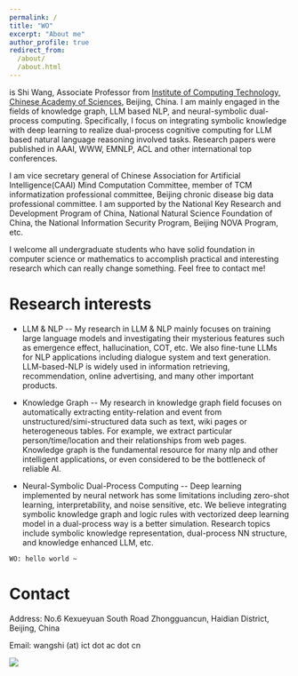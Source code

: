 ```yaml
---
permalink: /
title: "WO"
excerpt: "About me"
author_profile: true
redirect_from: 
  /about/
  /about.html
---
```


is Shi Wang, Associate Professor from [Institute of Computing Technology, Chinese Academy of Sciences](http://www.ict.ac.cn), Beijing, China. I am mainly engaged in the fields of knowledge graph, LLM based NLP, and neural-symbolic dual-process computing. Specifically, I focus on integrating symbolic knowledge with deep learning to realize dual-process cognitive computing for LLM based natural language reasoning involved tasks. Research papers were published in AAAI, WWW, EMNLP, ACL and other international top conferences.

I am vice secretary general of Chinese Association for Artificial Intelligence(CAAI) Mind Computation Committee, member of TCM informatization professional committee, Beijing chronic disease big data professional committee. I am supported by the National Key Research and Development Program of China, National Natural Science Foundation of China, the National Information Security Program, Beijing NOVA Program, etc.

I welcome all undergraduate students who have solid foundation in computer science or mathematics to accomplish practical and interesting research which can really change something. Feel free to contact me!

Research interests
==

* LLM & NLP
--
My research in LLM & NLP mainly focuses on training large language models and investigating their mysterious features such as emergence effect, hallucination, COT, etc. We also fine-tune LLMs for NLP applications including dialogue system and text generation. LLM-based-NLP is widely used in information retrieving, recommendation, online advertising, and many other important products.


* Knowledge Graph
--
My research in knowledge graph field focuses on automatically extracting entity-relation and event from unstructured/simi-structured data such as text, wiki pages or heterogeneous tables. For example, we extract particular person/time/location and their relationships from web pages. Knowledge graph is the fundamental resource for many nlp and other intelligent applications, or even considered to be the bottleneck of reliable AI.


* Neural-Symbolic Dual-Process Computing
--
Deep learning implemented by neural network has some limitations including zero-shot learning, interpretability, and noise sensitive, etc. We believe integrating symbolic knowledge graph and logic rules with vectorized deep learning model in a dual-process way is a better simulation. Research topics include symbolic knowledge representation, dual-process NN structure, and knowledge enhanced LLM, etc. 

```
WO: hello world ~
```

Contact
==
Address: No.6 Kexueyuan South Road Zhongguancun, Haidian District, Beijing, China

Email: wangshi (at) ict dot ac dot cn

<a href='https://clustrmaps.com/site/1blxu'  title='Visit tracker'><img src='//clustrmaps.com/map_v2.png?cl=ffffff&w=300&t=n&d=hk4_h3ymffeQbjmwcSfmyrLhYc8ac7ExrK5cV3K0JAw'/></a>
